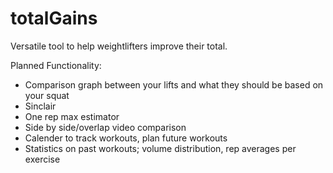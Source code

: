 totalGains
===

Versatile tool to help weightlifters improve their total.

Planned Functionality:
- Comparison graph between your lifts and what they should be based on your squat
- Sinclair
- One rep max estimator
- Side by side/overlap video comparison
- Calender to track workouts, plan future workouts
- Statistics on past workouts; volume distribution, rep averages per exercise
